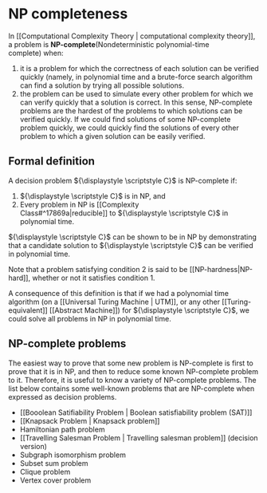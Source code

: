 # NP completeness
In [[Computational Complexity Theory | computational complexity theory]], a problem is **NP-complete**(Nondeterministic polynomial-time complete) when:
1. it is a problem for which the correctness of each solution can be verified quickly (namely, in polynomial time and a brute-force search algorithm can find a solution by trying all possible solutions.
2. the problem can be used to simulate every other problem for which we can verify quickly that a solution is correct. In this sense, NP-complete problems are the hardest of the problems to which solutions can be verified quickly. If we could find solutions of some NP-complete problem quickly, we could quickly find the solutions of every other problem to which a given solution can be easily verified.

## Formal definition

A decision problem ${\displaystyle \scriptstyle C}$ is NP-complete if:
1.  ${\displaystyle \scriptstyle C}$ is in NP, and
2.  Every problem in NP is [[Complexity Class#^17869a|reducible]] to ${\displaystyle \scriptstyle C}$ in polynomial time.

${\displaystyle \scriptstyle C}$ can be shown to be in NP by demonstrating that a candidate solution to ${\displaystyle \scriptstyle C}$ can be verified in polynomial time.

Note that a problem satisfying condition 2 is said to be [[NP-hardness|NP-hard]], whether or not it satisfies condition 1.

A consequence of this definition is that if we had a polynomial time algorithm (on a [[Universal Turing Machine | UTM]], or any other [[Turing-equivalent]] [[Abstract Machine]]) for ${\displaystyle \scriptstyle C}$, we could solve all problems in NP in polynomial time.

## NP-complete problems
The easiest way to prove that some new problem is NP-complete is first to prove that it is in NP, and then to reduce some known NP-complete problem to it. Therefore, it is useful to know a variety of NP-complete problems. The list below contains some well-known problems that are NP-complete when expressed as decision problems.

- [[Booolean Satifiability Problem | Boolean satisfiability problem (SAT)]]
- [[Knapsack Problem | Knapsack problem]]
- Hamiltonian path problem
- [[Travelling Salesman Problem | Travelling salesman problem]] (decision version)
- Subgraph isomorphism problem
- Subset sum problem
- Clique problem
- Vertex cover problem